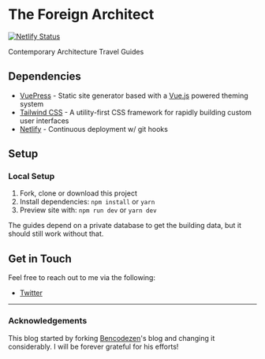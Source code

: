 # The Foreign Architect

[![Netlify Status](https://api.netlify.com/api/v1/badges/33051815-aa20-4423-8ca8-d5e3489b9304/deploy-status)](https://app.netlify.com/sites/theforeignarchitect/deploys)

Contemporary Architecture Travel Guides

## Dependencies

- [VuePress](https://vuepress.vuejs.org/) - Static site generator based with a [Vue.js](https://www.vuejs.org) powered theming system
- [Tailwind CSS](https://tailwindcss.com) - A utility-first CSS framework for rapidly building custom user interfaces
- [Netlify](https://www.netlify.com/) - Continuous deployment w/ git hooks

## Setup

### Local Setup

1. Fork, clone or download this project
2. Install dependencies: `npm install` or `yarn`
3. Preview site with: `npm run dev` or `yarn dev`

The guides depend on a private database to get the building data, but it should still work without that.

## Get in Touch

Feel free to reach out to me via the following:

- [Twitter](http://www.twitter.com/danrocc)

---

### Acknowledgements

This blog started by forking [Bencodezen](https://github.com/bencodezen/bencodezen)'s blog and changing it considerably. I will be forever grateful for his efforts!
